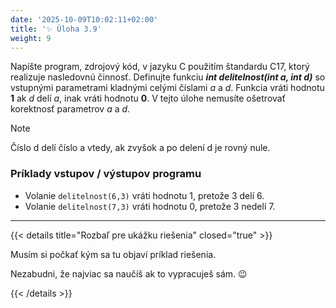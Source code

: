 ```yaml
---
date: '2025-10-09T10:02:11+02:00'
title: '✨ Úloha 3.9'
weight: 9
---
```


Napíšte program, zdrojový kód, v jazyku C použitím štandardu C17, ktorý realizuje nasledovnú činnosť.
Definujte funkciu **_int delitelnost(int a, int d)_** so vstupnými parametrami kladnými celými číslami _a_ a _d_.
Funkcia vráti hodnotu **1** ak _d_ delí _a_, inak vráti hodnotu **0**. V tejto úlohe nemusíte ošetrovať
korektnosť parametrov _a_ a _d_.

> [!NOTE]
> Číslo d delí číslo a vtedy, ak zvyšok a po delení d je rovný nule.

### Príklady vstupov / výstupov programu

- Volanie `delitelnost(6,3)` vráti hodnotu 1, pretože 3 delí 6.
- Volanie `delitelnost(7,3)` vráti hodnotu 0, pretože 3 nedelí 7.

---

{{< details title="Rozbaľ pre ukážku riešenia" closed="true" >}}

Musím si počkať kým sa tu objaví príklad riešenia.

Nezabudni, že najviac sa naučíš ak to vypracuješ sám. 😉

{{< /details >}}
